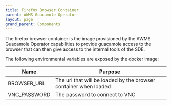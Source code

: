 ```yaml
---
title: Firefox Browser Container
parent: AWMS Guacamole Operator
layout: page
grand_parent: Components
---
```


The firefox browser container is the image provisioned by the AWMS Guacamole Operator capabilities to provide guacamole access to the browser that can then give access to the internal tools of the SDE.

The following environmental variables are exposed by the docker image:

| Name | Purpose |
| --- | --- |
| BROWSER_URL | The url that will be loaded by the browser container when loaded |
| VNC_PASSWORD | The password to connect to VNC |